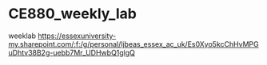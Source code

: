 # CE880_weekly_lab
weeklab
https://essexuniversity-my.sharepoint.com/:f:/g/personal/ljbeas_essex_ac_uk/Es0Xyo5kcChHvMPGuDhtv38B2g-uebb7Mr_UDHwbQ1glgQ